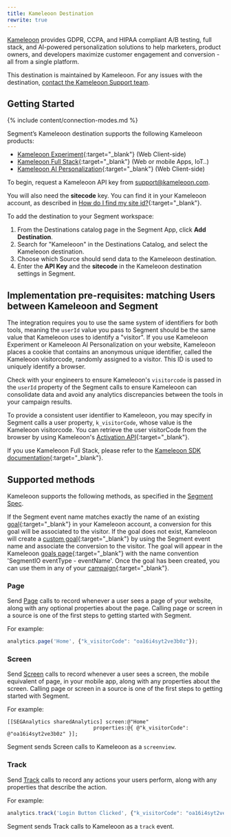 ```yaml
---
title: Kameleoon Destination
rewrite: true
---
```


[Kameleoon](https://kameleoon.com/en) provides GDPR, CCPA, and HIPAA compliant A/B testing, full stack, and AI-powered personalization solutions to help marketers, product owners, and developers maximize customer engagement and conversion - all from a single platform.

This destination is maintained by Kameleoon. For any issues with the destination, [contact the Kameleoon Support team](mailto:support@kameleoon.com).


## Getting Started

{% include content/connection-modes.md %}

Segment’s Kameleoon destination supports the following Kameleoon products:
* [Kameleoon Experiment](https://www.kameleoon.com/en/platform/ab-testing-client-side){:target="_blank"} (Web Client-side)
* [Kameleoon Full Stack](https://www.kameleoon.com/en/platform/ab-testing-full-stack){:target="_blank"} (Web or mobile Apps, IoT..)
* [Kameleoon AI Personalization](https://www.kameleoon.com/en/platform/personalization){:target="_blank"} (Web Client-side)


To begin, request a Kameleoon API key from [support@kameleoon.com](mailto:support@kameleoon.com).

You will also need the **sitecode** key. You can find it in your Kameleoon account, as described in [How do I find my site id?](https://help.kameleoon.com/question/how-do-i-find-my-site-id/){:target="_blank"}.

To add the destination to your Segment workspace:

1. From the Destinations catalog page in the Segment App, click **Add Destination**.
2. Search for "Kameleoon" in the Destinations Catalog, and select the Kameleoon destination.
3. Choose which Source should send data to the Kameleoon destination.
4. Enter the **API Key** and the **sitecode** in the Kameleoon destination settings in Segment.

## Implementation pre-requisites: matching Users between Kameleoon and Segment

The integration requires you to use the same system of identifiers for both tools, meaning the `userId` value you pass to Segment should be the same value that Kameleoon uses to identify a "visitor". If you use Kameleoon Experiment or Kameleoon AI Personalization on your website, Kameleoon places a cookie that contains an anonymous unique identifier, called the Kameleoon visitorcode, randomly assigned to a visitor. This ID is used to uniquely identify a browser.

Check with your engineers to ensure Kameleoon's `visitorcode` is passed in the `userId` property of the Segment calls to ensure Kameleoon can consolidate data and avoid any analytics discrepancies between the tools in your campaign results.

To provide a consistent user identifier to Kameleoon, you may specify in Segment calls a user property, `k_visitorCode`, whose value is the Kameleoon visitorcode. You can retrieve the user visitorCode from the browser by using Kameleoon's [Activation API](https://developers.kameleoon.com/activation-api.html#visitor){:target="_blank"}.

If you use Kameleoon Full Stack, please refer to the [Kameleoon SDK documentation](https://developers.kameleoon.com/sdks-overview.html){:target="_blank"}.


## Supported methods

Kameleoon supports the following methods, as specified in the [Segment Spec](/docs/connections/spec).

If the Segment event name matches exactly the name of an existing [goal](https://help.kameleoon.com/create-new-goal/){:target="_blank"} in your Kameleoon account, a conversion for this goal will be associated to the visitor. If the goal does not exist, Kameleoon will create a [custom goal](https://help.kameleoon.com/create-new-goal/#Custom_goal){:target="_blank"} by using the Segment event name and associate the conversion to the visitor. The goal will appear in the Kameleoon [goals page](https://help.kameleoon.com/manage-goals/){:target="_blank"} with the name convention 'SegmentIO eventType - eventName'. Once the goal has been created, you can use them in any of your [campaign](https://https://help.kameleoon.com/set-up-goal-campaign/){:target="_blank"}.

### Page

Send [Page](/docs/connections/spec/page/) calls to record whenever a user sees a page of your website, along with any optional properties about the page. Calling page or screen in a source is one of the first steps to getting started with Segment.

For example:

```js
analytics.page('Home', {"k_visitorCode": "oa16i4syt2ve3b0z"});
```


### Screen

Send [Screen](/docs/connections/spec/screen/) calls to record whenever a user sees a screen, the mobile equivalent of page, in your mobile app, along with any properties about the screen. Calling page or screen in a source is one of the first steps to getting started with Segment.

For example:

```obj-c
[[SEGAnalytics sharedAnalytics] screen:@"Home"
                            properties:@{ @"k_visitorCode": @"oa16i4syt2ve3b0z" }];
```

Segment sends Screen calls to Kameleoon as a `screenview`.


### Track

Send [Track](/docs/connections/spec/track/) calls to record any actions your users perform, along with any properties that describe the action.

For example:

```js
analytics.track('Login Button Clicked', {"k_visitorCode": "oa16i4syt2ve3b0z"});
```

Segment sends Track calls to Kameleoon as a `track` event.


